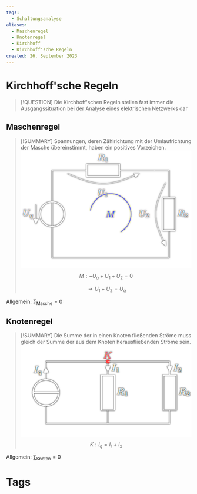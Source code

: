 ```yaml
---
tags:
  - Schaltungsanalyse
aliases:
  - Maschenregel
  - Knotenregel
  - Kirchhoff
  - Kirchhoff'sche Regeln
created: 26. September 2023
---
```


# Kirchhoff'sche Regeln

> [!QUESTION] Die Kirchhoff'schen Regeln stellen fast immer die Ausgangssituation bei der Analyse eines elektrischen Netzwerks dar

## Maschenregel



> [!SUMMARY] Spannungen, deren Zählrichtung mit der Umlaufrichtung der Masche übereinstimmt, haben ein positives Vorzeichen.  
> ![InlineR|300](../assets/Masche.png)
> $$M: -U_{q}+U_{1}+U_{2} = 0$$
>
> $$\Rightarrow U_{1}+U_{2} = U_{q}$$

Allgemein: $\sum_{\text{Masche}}=0$

## Knotenregel


> [!SUMMARY] Die Summe der in einen Knoten fließenden Ströme muss gleich der Summe der aus dem Knoten herausfließenden Ströme sein. 
> ![InlineR|352](../assets/Knoten.png)
> $$K: I_{q}=I_{1}+I_{2}$$

Allgemein: $\sum_{\text{Knoten}}=0$

# Tags
